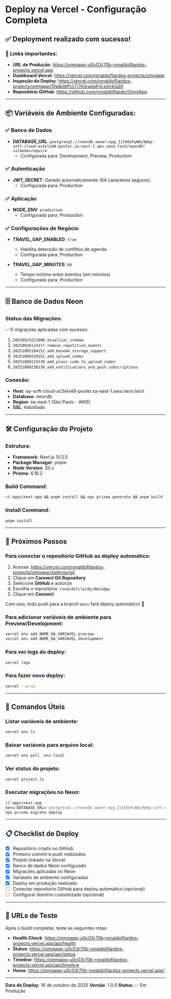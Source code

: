 # Deploy na Vercel - Configuração Completa

## ✅ Deployment realizado com sucesso!

### 🔗 Links importantes:
- **URL de Produção**: https://omniapp-u0c03r70b-ronaldofilardos-projects.vercel.app
- **Dashboard Vercel**: https://vercel.com/ronaldofilardos-projects/omniapp
- **Inspeção do Deploy**: https://vercel.com/ronaldofilardos-projects/omniapp/5NdkAtPcLTi7eSradsKVLpVckQdX
- **Repositório GitHub**: https://github.com/ronaldofilardo/OmniApp

---

## 📦 Variáveis de Ambiente Configuradas:

### ✅ Banco de Dados
- **DATABASE_URL**: `postgresql://neondb_owner:npg_Iitb6kFyWAj9@ep-soft-cloud-ac5elx48-pooler.sa-east-1.aws.neon.tech/neondb?sslmode=require`
  - Configurada para: Development, Preview, Production

### ✅ Autenticação
- **JWT_SECRET**: Gerado automaticamente (64 caracteres seguros)
  - Configurada para: Production

### ✅ Aplicação
- **NODE_ENV**: `production`
  - Configurada para: Production

### ✅ Configurações de Negócio
- **TRAVEL_GAP_ENABLED**: `true`
  - Habilita detecção de conflitos de agenda
  - Configurada para: Production

- **TRAVEL_GAP_MINUTES**: `60`
  - Tempo mínimo entre eventos (em minutos)
  - Configurada para: Production

---

## 🗄️ Banco de Dados Neon

### Status das Migrações:
✅ 6 migrações aplicadas com sucesso:
1. `20250923221600_atualizar_schema`
2. `20250926114317_remove_repetitive_events`
3. `20251005184152_add_base64_storage_support`
4. `20251009210151_add_upload_codes`
5. `20251009215530_add_plain_code_to_upload_codes`
6. `20251009230230_add_notifications_and_push_subscriptions`

### Conexão:
- **Host**: ep-soft-cloud-ac5elx48-pooler.sa-east-1.aws.neon.tech
- **Database**: neondb
- **Region**: sa-east-1 (São Paulo - AWS)
- **SSL**: Habilitado

---

## 🛠️ Configuração do Projeto

### Estrutura:
- **Framework**: Next.js 15.5.5
- **Package Manager**: pnpm
- **Node Version**: 20.x
- **Prisma**: 6.16.2

### Build Command:
```bash
cd apps/next-app && pnpm install && npx prisma generate && pnpm build
```

### Install Command:
```bash
pnpm install
```

---

## 📝 Próximos Passos

### Para conectar o repositório GitHub ao deploy automático:
1. Acesse: https://vercel.com/ronaldofilardos-projects/omniapp/settings/git
2. Clique em **Connect Git Repository**
3. Selecione **GitHub** e autorize
4. Escolha o repositório: `ronaldofilardo/OmniApp`
5. Clique em **Connect**

Com isso, todo push para a branch `main` fará deploy automático! 🚀

### Para adicionar variáveis de ambiente para Preview/Development:
```bash
vercel env add NOME_DA_VARIAVEL preview
vercel env add NOME_DA_VARIAVEL development
```

### Para ver logs do deploy:
```bash
vercel logs
```

### Para fazer novo deploy:
```bash
vercel --prod
```

---

## 🔧 Comandos Úteis

### Listar variáveis de ambiente:
```bash
vercel env ls
```

### Baixar variáveis para arquivo local:
```bash
vercel env pull .env.local
```

### Ver status do projeto:
```bash
vercel project ls
```

### Executar migrações no Neon:
```bash
cd apps/next-app
$env:DATABASE_URL='postgresql://neondb_owner:npg_Iitb6kFyWAj9@ep-soft-cloud-ac5elx48-pooler.sa-east-1.aws.neon.tech/neondb?sslmode=require'
npx prisma migrate deploy
```

---

## 📋 Checklist de Deploy

- [x] Repositório criado no GitHub
- [x] Primeiro commit e push realizados
- [x] Projeto linkado na Vercel
- [x] Banco de dados Neon configurado
- [x] Migrações aplicadas no Neon
- [x] Variáveis de ambiente configuradas
- [x] Deploy em produção realizado
- [ ] Conectar repositório GitHub para deploy automático (opcional)
- [ ] Configurar domínio customizado (opcional)

---

## 🎯 URLs de Teste

Após o build completar, teste as seguintes rotas:

- **Health Check**: https://omniapp-u0c03r70b-ronaldofilardos-projects.vercel.app/api/health
- **Status**: https://omniapp-u0c03r70b-ronaldofilardos-projects.vercel.app/api/status
- **Timeline**: https://omniapp-u0c03r70b-ronaldofilardos-projects.vercel.app/api/timeline
- **Home**: https://omniapp-u0c03r70b-ronaldofilardos-projects.vercel.app/

---

**Data do Deploy**: 16 de outubro de 2025
**Versão**: 1.0.0
**Status**: ✅ Em Produção
